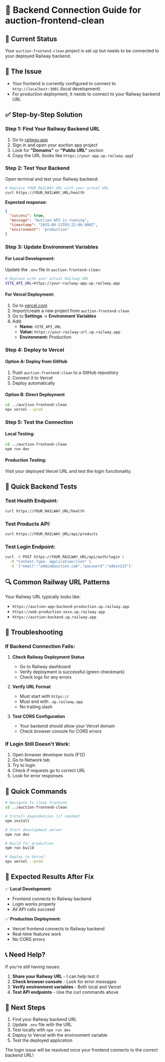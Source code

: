 # 🔗 Backend Connection Guide for auction-frontend-clean

## 🎯 **Current Status**
Your `auction-frontend-clean` project is set up but needs to be connected to your deployed Railway backend.

## 🚨 **The Issue**
- Your frontend is currently configured to connect to `http://localhost:3001` (local development)
- For production deployment, it needs to connect to your Railway backend URL

## ✅ **Step-by-Step Solution**

### **Step 1: Find Your Railway Backend URL**
1. Go to [railway.app](https://railway.app)
2. Sign in and open your auction app project
3. Look for **"Domains"** or **"Public URL"** section
4. Copy the URL (looks like `https://your-app.up.railway.app`)

### **Step 2: Test Your Backend**
Open terminal and test your Railway backend:

```bash
# Replace YOUR_RAILWAY_URL with your actual URL
curl https://YOUR_RAILWAY_URL/health
```

**Expected response:**
```json
{
  "success": true,
  "message": "Auction API is running",
  "timestamp": "2025-09-12T03:22:00.000Z",
  "environment": "production"
}
```

### **Step 3: Update Environment Variables**

#### For Local Development:
Update the `.env` file in `auction-frontend-clean`:
```bash
# Replace with your actual Railway URL
VITE_API_URL=https://your-railway-app.up.railway.app
```

#### For Vercel Deployment:
1. Go to [vercel.com](https://vercel.com)
2. Import/create a new project from `auction-frontend-clean`
3. Go to **Settings** → **Environment Variables**
4. Add:
   - **Name:** `VITE_API_URL`
   - **Value:** `https://your-railway-url.up.railway.app`
   - **Environment:** Production

### **Step 4: Deploy to Vercel**

#### Option A: Deploy from GitHub
1. Push `auction-frontend-clean` to a GitHub repository
2. Connect it to Vercel
3. Deploy automatically

#### Option B: Direct Deployment
```bash
cd ../auction-frontend-clean
npx vercel --prod
```

### **Step 5: Test the Connection**

#### Local Testing:
```bash
cd ../auction-frontend-clean
npm run dev
```

#### Production Testing:
Visit your deployed Vercel URL and test the login functionality.

## 🧪 **Quick Backend Tests**

### Test Health Endpoint:
```bash
curl https://YOUR_RAILWAY_URL/health
```

### Test Products API:
```bash
curl https://YOUR_RAILWAY_URL/api/products
```

### Test Login Endpoint:
```bash
curl -X POST https://YOUR_RAILWAY_URL/api/auth/login \
  -H "Content-Type: application/json" \
  -d '{"email":"admin@auction.com","password":"admin123"}'
```

## 🔍 **Common Railway URL Patterns**
Your Railway URL typically looks like:
- `https://auction-app-backend-production.up.railway.app`
- `https://web-production-xxxx.up.railway.app`
- `https://auction-backend.up.railway.app`

## 🚨 **Troubleshooting**

### If Backend Connection Fails:
1. **Check Railway Deployment Status**
   - Go to Railway dashboard
   - Verify deployment is successful (green checkmark)
   - Check logs for any errors

2. **Verify URL Format**
   - Must start with `https://`
   - Must end with `.up.railway.app`
   - No trailing slash

3. **Test CORS Configuration**
   - Your backend should allow your Vercel domain
   - Check browser console for CORS errors

### If Login Still Doesn't Work:
1. Open browser developer tools (F12)
2. Go to Network tab
3. Try to login
4. Check if requests go to correct URL
5. Look for error responses

## 📱 **Quick Commands**

```bash
# Navigate to clean frontend
cd ../auction-frontend-clean

# Install dependencies (if needed)
npm install

# Start development server
npm run dev

# Build for production
npm run build

# Deploy to Vercel
npx vercel --prod
```

## 🎯 **Expected Results After Fix**

✅ **Local Development:**
- Frontend connects to Railway backend
- Login works properly
- All API calls succeed

✅ **Production Deployment:**
- Vercel frontend connects to Railway backend
- Real-time features work
- No CORS errors

## 📞 **Need Help?**

If you're still having issues:

1. **Share your Railway URL** - I can help test it
2. **Check browser console** - Look for error messages
3. **Verify environment variables** - Both local and Vercel
4. **Test API endpoints** - Use the curl commands above

## 🚀 **Next Steps**

1. Find your Railway backend URL
2. Update `.env` file with the URL
3. Test locally with `npm run dev`
4. Deploy to Vercel with the environment variable
5. Test the deployed application

The login issue will be resolved once your frontend connects to the correct backend URL!
